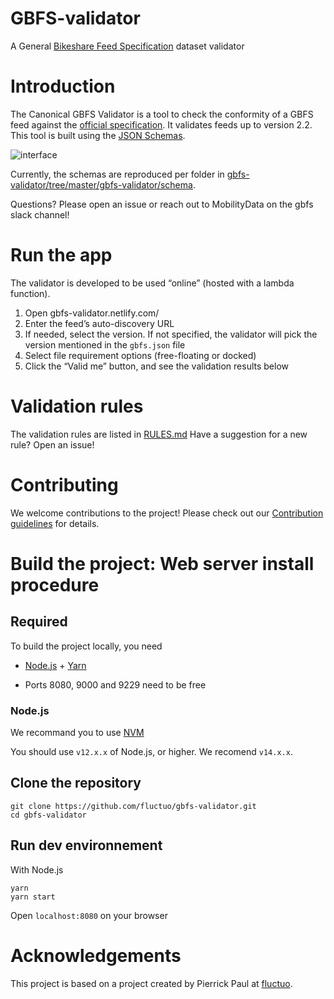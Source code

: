 # GBFS-validator

A General [Bikeshare Feed Specification](https://github.com/NABSA/gbfs) dataset validator

# Introduction

The Canonical GBFS Validator is a tool to check the conformity of a GBFS feed against the [official specification](https://github.com/NABSA/gbfs/blob/master/gbfs.md).
It validates feeds up to version 2.2.
This tool is built using the [JSON Schemas](https://github.com/NABSA/gbfs/blob/master/gbfs.md).

![interface](https://user-images.githubusercontent.com/63653518/134183066-36bf2ff6-ceef-4099-9ade-acbf21e4bdc4.png)

Currently, the schemas are reproduced per folder in [gbfs-validator/tree/master/gbfs-validator/schema](https://github.com/fluctuo/gbfs-validator/tree/master/gbfs-validator/schema).

Questions? Please open an issue or reach out to MobilityData on the gbfs slack channel!

# Run the app

The validator is developed to be used “online” (hosted with a lambda function).

1.  Open gbfs-validator.netlify.com/
2.  Enter the feed’s auto-discovery URL
3.  If needed, select the version. If not specified, the validator will pick the version mentioned in the `gbfs.json` file
4.  Select file requirement options (free-floating or docked)
5.  Click the “Valid me” button, and see the validation results below

# Validation rules

The validation rules are listed in [RULES.md](/RULES.md)
Have a suggestion for a new rule? Open an issue!

# Contributing

We welcome contributions to the project! Please check out our [Contribution guidelines](/CONTRIBUTING.md) for details.

# Build the project: Web server install procedure

## Required

To build the project locally, you need

- [Node.js](https://nodejs.org/en/download/) + [Yarn](https://classic.yarnpkg.com/en/docs/install/)

- Ports 8080, 9000 and 9229 need to be free

### Node.js

We recommand you to use [NVM](https://github.com/nvm-sh/nvm#installing-and-updating)

You should use `v12.x.x` of Node.js, or higher. We recomend `v14.x.x`.

## Clone the repository

```shell
git clone https://github.com/fluctuo/gbfs-validator.git
cd gbfs-validator
```

## Run dev environnement

With Node.js

```shell
yarn
yarn start
```

Open `localhost:8080` on your browser

# Acknowledgements
This project is based on a project created by Pierrick Paul at [fluctuo](https://fluctuo.com/).
